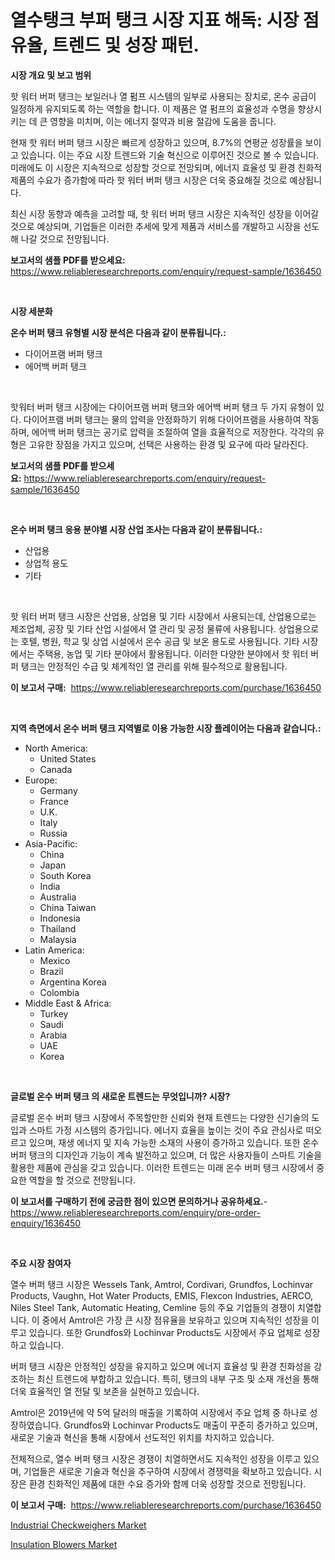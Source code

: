 <p><h1>열수탱크 부퍼 탱크 시장 지표 해독: 시장 점유율, 트렌드 및 성장 패턴.</h1></p><p><strong>시장 개요 및 보고 범위</strong></p>
<p><p>핫 워터 버퍼 탱크는 보일러나 열 펌프 시스템의 일부로 사용되는 장치로, 온수 공급이 일정하게 유지되도록 하는 역할을 합니다. 이 제품은 열 펌프의 효율성과 수명을 향상시키는 데 큰 영향을 미치며, 이는 에너지 절약과 비용 절감에 도움을 줍니다.</p><p>현재 핫 워터 버퍼 탱크 시장은 빠르게 성장하고 있으며, 8.7%의 연평균 성장률을 보이고 있습니다. 이는 주요 시장 트렌드와 기술 혁신으로 이루어진 것으로 볼 수 있습니다. 미래에도 이 시장은 지속적으로 성장할 것으로 전망되며, 에너지 효율성 및 환경 친화적 제품의 수요가 증가함에 따라 핫 워터 버퍼 탱크 시장은 더욱 중요해질 것으로 예상됩니다.</p><p>최신 시장 동향과 예측을 고려할 때, 핫 워터 버퍼 탱크 시장은 지속적인 성장을 이어갈 것으로 예상되며, 기업들은 이러한 추세에 맞게 제품과 서비스를 개발하고 시장을 선도해 나갈 것으로 전망됩니다.</p></p>
<p><strong>보고서의 샘플 PDF를 받으세요:</strong> <a href="https://www.reliableresearchreports.com/enquiry/request-sample/1636450">https://www.reliableresearchreports.com/enquiry/request-sample/1636450</a></p>
<p>&nbsp;</p>
<p><strong>시장 세분화</strong></p>
<p><strong>온수 버퍼 탱크 유형별 시장 분석은 다음과 같이 분류됩니다.:</strong></p>
<p><ul><li>다이어프램 버퍼 탱크</li><li>에어백 버퍼 탱크</li></ul></p>
<p>&nbsp;</p>
<p><p>핫워터 버퍼 탱크 시장에는 다이어프램 버퍼 탱크와 에어백 버퍼 탱크 두 가지 유형이 있다. 다이어프램 버퍼 탱크는 물의 압력을 안정화하기 위해 다이어프램을 사용하여 작동하며, 에어백 버퍼 탱크는 공기로 압력을 조절하여 열을 효율적으로 저장한다. 각각의 유형은 고유한 장점을 가지고 있으며, 선택은 사용하는 환경 및 요구에 따라 달라진다.</p></p>
<p><strong>보고서의 샘플 PDF를 받으세요:</strong>&nbsp;<a href="https://www.reliableresearchreports.com/enquiry/request-sample/1636450">https://www.reliableresearchreports.com/enquiry/request-sample/1636450</a></p>
<p>&nbsp;</p>
<p><strong> 온수 버퍼 탱크 응용 분야별 시장 산업 조사는 다음과 같이 분류됩니다.:</strong></p>
<p><ul><li>산업용</li><li>상업적 용도</li><li>기타</li></ul></p>
<p>&nbsp;</p>
<p><p>핫 워터 버퍼 탱크 시장은 산업용, 상업용 및 기타 시장에서 사용되는데, 산업용으로는 제조업체, 공장 및 기타 산업 시설에서 열 관리 및 공정 물류에 사용됩니다. 상업용으로는 호텔, 병원, 학교 및 상업 시설에서 온수 공급 및 보온 용도로 사용됩니다. 기타 시장에서는 주택용, 농업 및 기타 분야에서 활용됩니다. 이러한 다양한 분야에서 핫 워터 버퍼 탱크는 안정적인 수급 및 체계적인 열 관리를 위해 필수적으로 활용됩니다.</p></p>
<p><strong>이 보고서 구매:</strong>&nbsp; <a href="https://www.reliableresearchreports.com/purchase/1636450">https://www.reliableresearchreports.com/purchase/1636450</a></p>
<p>&nbsp;</p>
<p><strong>지역 측면에서 온수 버퍼 탱크 지역별로 이용 가능한 시장 플레이어는 다음과 같습니다.:</strong></p>
<p><ul>
    <li>
        North America:
        <ul>
            <li>United States</li>
            <li>Canada</li>
        </ul>
    </li>
    <li>
        Europe:
        <ul>
            <li>Germany</li>
            <li>France</li>
            <li>U.K.</li>
            <li>Italy</li>
            <li>Russia</li>
        </ul>
    </li>
    <li>
        Asia-Pacific:
        <ul>
            <li>China</li>
            <li>Japan</li>
            <li>South Korea</li>
            <li>India</li>
            <li>Australia</li>
            <li>China Taiwan</li>
            <li>Indonesia</li>
            <li>Thailand</li>
            <li>Malaysia</li>
        </ul>
    </li>
    <li>
        Latin America:
        <ul>
            <li>Mexico</li>
            <li>Brazil</li>
            <li>Argentina Korea</li>
            <li>Colombia</li>
        </ul>
    </li>
    <li>
        Middle East & Africa:
        <ul>
            <li>Turkey</li>
            <li>Saudi</li>
            <li>Arabia</li>
            <li>UAE</li>
            <li>Korea</li>
        </ul>
    </li>
    </ul></p>
<p>&nbsp;</p>
<p><strong>글로벌 온수 버퍼 탱크 의 새로운 트렌드는 무엇입니까? 시장?</strong></p>
<p><p>글로벌 온수 버퍼 탱크 시장에서 주목할만한 신뢰와 현재 트렌드는 다양한 신기술의 도입과 스마트 가정 시스템의 증가입니다. 에너지 효율을 높이는 것이 주요 관심사로 떠오르고 있으며, 재생 에너지 및 지속 가능한 소재의 사용이 증가하고 있습니다. 또한 온수 버퍼 탱크의 디자인과 기능이 계속 발전하고 있으며, 더 많은 사용자들이 스마트 기술을 활용한 제품에 관심을 갖고 있습니다. 이러한 트렌드는 미래 온수 버퍼 탱크 시장에서 중요한 역할을 할 것으로 전망됩니다.</p></p>
<p><strong>이 보고서를 구매하기 전에 궁금한 점이 있으면 문의하거나 공유하세요.</strong>- <a href="https://www.reliableresearchreports.com/enquiry/pre-order-enquiry/1636450">https://www.reliableresearchreports.com/enquiry/pre-order-enquiry/1636450</a></p>
<p>&nbsp;</p>
<p><strong>주요 시장 참여자</strong></p>
<p><p>열수 버퍼 탱크 시장은 Wessels Tank, Amtrol, Cordivari, Grundfos, Lochinvar Products, Vaughn, Hot Water Products, EMIS, Flexcon Industries, AERCO, Niles Steel Tank, Automatic Heating, Cemline 등의 주요 기업들의 경쟁이 치열합니다. 이 중에서 Amtrol은 가장 큰 시장 점유율을 보유하고 있으며 지속적인 성장을 이루고 있습니다. 또한 Grundfos와 Lochinvar Products도 시장에서 주요 업체로 성장하고 있습니다.</p><p>버퍼 탱크 시장은 안정적인 성장을 유지하고 있으며 에너지 효율성 및 환경 친화성을 강조하는 최신 트렌드에 부합하고 있습니다. 특히, 탱크의 내부 구조 및 소재 개선을 통해 더욱 효율적인 열 전달 및 보존을 실현하고 있습니다.</p><p>Amtrol은 2019년에 약 5억 달러의 매출을 기록하여 시장에서 주요 업체 중 하나로 성장하였습니다. Grundfos와 Lochinvar Products도 매출이 꾸준히 증가하고 있으며, 새로운 기술과 혁신을 통해 시장에서 선도적인 위치를 차지하고 있습니다.</p><p>전체적으로, 열수 버퍼 탱크 시장은 경쟁이 치열하면서도 지속적인 성장을 이루고 있으며, 기업들은 새로운 기술과 혁신을 추구하여 시장에서 경쟁력을 확보하고 있습니다. 시장은 환경 친화적인 제품에 대한 수요 증가와 함께 더욱 성장할 것으로 전망됩니다.</p></p>
<p><strong>이 보고서 구매:</strong>&nbsp;&nbsp;<a href="https://www.reliableresearchreports.com/purchase/1636450">https://www.reliableresearchreports.com/purchase/1636450</a></p>
<p><p><a href="https://view.publitas.com/reportprime-1/industrial-checkweighers-market-insights-market-players-and-forecast-till-2031/">Industrial Checkweighers Market</a></p><p><a href="https://view.publitas.com/reportprime-1/insulation-blowers-market-size-focuses-on-market-dynamics-in-depth-analysis-and-future-projections-of-its-market-forecasted-for-period-from-2024-to-2031/">Insulation Blowers Market</a></p></p>
